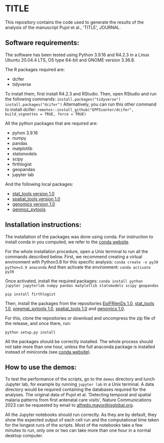 
# TITLE

This repository contains the code used to generate the results of the analysis
of the manuscript Pujol et al., 'TITLE', JOURNAL.

Software requirements:
----------------------
The software has been tested using Python 3.9.16 and R4.2.3 in a Linux Ubuntu 20.04.4 LTS,
OS type 64-bit and GNOME version 3.36.8.

The R packages required are: 
- dcifer
- tidyverse

To install them, first install R4.2.3 and RStudio. Then, open RStudio and run the following commands: 
`install.packages("tidyverse")`
`install.packages("dcifer")`
Alternatively, you can run this other command to install dcifer: 
`remotes::install_github("EPPIcenter/dcifer", build_vignettes = TRUE, force = TRUE)`

All the python packages that are required are:
- pyhon 3.9.16
- numpy
- pandas
- matplotlib
- statsmodels
- scipy
- firthlogist
- geopandas
- jupyter lab

And the following local packages:
- [stat_tools version 1.0](https://github.com/arnaupujol/stat_tools)
- [spatial_tools version 1.0](https://github.com/arnaupujol/spatial_tools)
- [genomics version 1.0](https://github.com/arnaupujol/genomics)
- [genmoz_pytools](URL)


Installation instructions:
--------------------------
The installation of the packages was done using conda. For instruction to
install conda in you computed, we refer to the
[conda website](https://docs.conda.io/projects/conda/en/latest/user-guide/install/index.html).

For the whole installation procedure, open a Unix terminal to run all the
commands described below.
First, we recommend creating a virtual environment with Python3.8
for this specific analysis:
`conda create -n py39 python=3.9 anaconda`
And then activate the environment:
`conda activate py39`

Once activated, install the required packages:
`conda install python jupyter jupyterlab numpy pandas matplotlib statsmodels scipy geopandas`

`pip install firthlogist`

Then, install the packages from the repositories [EpiFRIenDs 1.0](https://github.com/arnaupujol/epifriends), [stat_tools 1.0](https://github.com/arnaupujol/stat_tools), 
[pregmal_pytools 1.0](https://github.com/arnaupujol/pregmal_pytools), [spatial_tools 1.0](https://github.com/arnaupujol/spatial_tools) and [genomics 1.0](https://github.com/arnaupujol/genomics).

For this, clone the repositories or download and uncompress the zip file of the release, 
and once there, run:

`python setup.py install`

All the packages should be correctly installed. The whole process should not
take more than one hour, unless the full anaconda package is installed instead
of miniconda (see [conda website](https://docs.conda.io/projects/conda/en/latest/user-guide/install/index.html)).

How to use the demos:
----------------------------

To test the performance of the scripts, go to the `demos` directory and lunch
Jupyter lab, for example by running `jupyter lab` in a Unix terminal. A data 
directory would be required containing the databases required for the analyses. 
The original data of Pujol et al. 'Detecting temporal and spatial malaria patterns 
from first antenatal care visits', Nature Communications 2023 can be requested 
by email to alfredo.mayor@isglobal.org. 

All the Jupyter notebooks should run correctly. As they are by default, they
show the expected output of each cell run and the computational time taken for
the longest runs of the scripts. Most of the notebooks take a few minutes to
run, only one or two can take more than one hour in a normal desktop computer.

